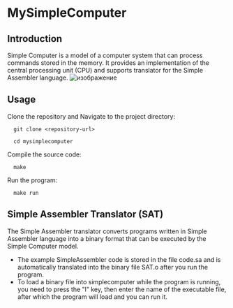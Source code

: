 # MySimpleComputer
## Introduction
Simple Computer is a model of a computer system that can process commands stored in the memory. It provides an implementation of the central processing unit (CPU) and supports translator for the Simple Assembler language.
![изображение](https://github.com/coldysplash/mysimplecomputer/assets/99001708/981b479f-482a-432f-9aef-e7e7eb68af26)

## Usage

Clone the repository and Navigate to the project directory:

      git clone <repository-url>

      cd mysimplecomputer

Compile the source code:

      make

Run the program:

      make run

## Simple Assembler Translator (SAT)
The Simple Assembler translator converts programs written in Simple Assembler language into a binary format that can be executed by the Simple Computer model. 
- The example SimpleAssembler code is stored in the file code.sa and is automatically translated into the binary file SAT.o after you run the program. 
- To load a binary file into simplecomputer while the program is running, you need to press the "l" key, then enter the name of the executable file, after which the program will load and you can run it.
